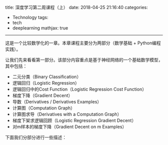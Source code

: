 title: 深度学习第二周课程（上）
date: 2018-04-25 21:16:40
categories:
- Technology
tags:
- tech
- deeplearning
mathjax: true
---

这是一个比较数学化的一章。本章课程主要分为两部分（数学基础 + Python编程实践）。

让我们先来看看第一部分。该部分内容重点是基于神经网络的一个基础数学模型，其中包括：

*	二元分类（Binary Classification）
*	逻辑回归（Logistic Regression）
*	逻辑回归中的Cost Function（Logistic Regression Cost Function）
*	梯度下降（Gradient Decent）
*	导数（Derivatives / Derivatives Examples）
*	计算图（Computation Graph）
*	计算图求导（Derivatives with a Computation Graph）
*	梯度下架求逻辑回顾（Logistic Regression Gradient Decent）
*	对m样本的梯度下降（Gradient Decent on m Examples）

下面我们分部分进行一些描述：
